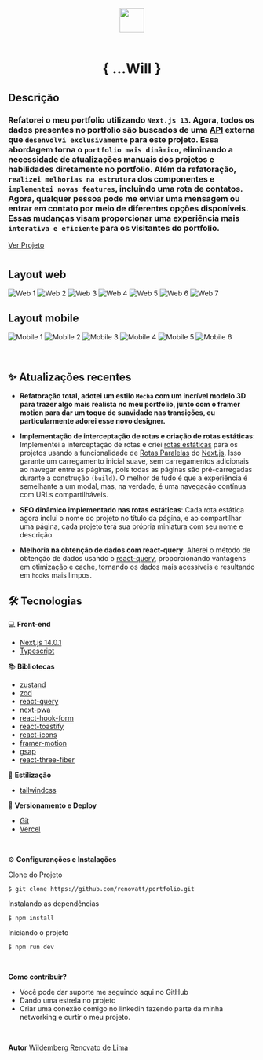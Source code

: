 <div align='center'>
<img src="./public/icon-512x512.png" width="50px"></h1>
<br/> <br/>
<h1>{ ...Will }</h1> 
</div>

## Descrição

### Refatorei o meu portfolio utilizando ``Next.js 13``. Agora, todos os dados presentes no portfolio são buscados de uma [API](https://github.com/renovatt/portfolio-api.git) externa que ``desenvolvi exclusivamente`` para este projeto. Essa abordagem torna o ``portfolio mais dinâmico``, eliminando a necessidade de atualizações manuais dos projetos e habilidades diretamente no portfolio. Além da refatoração, ``realizei melhorias na estrutura`` dos componentes e ``implementei novas features``, incluindo uma rota de contatos. Agora, qualquer pessoa pode me enviar uma mensagem ou entrar em contato por meio de diferentes opções disponíveis. Essas mudanças visam proporcionar uma experiência mais ``interativa e eficiente`` para os visitantes do portfolio.

[Ver Projeto](https://portfolio-renovatt.vercel.app/)

#

## Layout web
![Web 1](.github/web-1.png) 
![Web 2](.github/web-2.png)
![Web 3](.github/web-3.png)
![Web 4](.github/web-4.png)
![Web 5](.github/web-5.png)
![Web 6](.github/web-6.png)
![Web 7](.github/web-7.png)

## Layout mobile
![Mobile 1](.github/mobile-1.png)
![Mobile 2](.github/mobile-2.png)
![Mobile 3](.github/mobile-3.png)
![Mobile 4](.github/mobile-4.png)
![Mobile 5](.github/mobile-5.png)
![Mobile 6](.github/mobile-6.png)

<br>

## ✨ Atualizações recentes

- **Refatoração total, adotei um estilo ``Mecha`` com um incrível modelo 3D para trazer algo mais realista no meu portfolio, junto com o framer motion para dar um toque de suavidade nas transições, eu particularmente adorei esse novo designer.**

- **Implementação de interceptação de rotas e criação de rotas estáticas**: Implementei a interceptação de rotas e criei [rotas estáticas](https://nextjs.org/docs/app/building-your-application/routing/dynamic-routes) para os projetos usando a funcionalidade de [Rotas Paralelas](https://nextjs.org/docs/app/building-your-application/routing/parallel-routes) do [Next.js](https://nextjs.org). Isso garante um carregamento inicial suave, sem carregamentos adicionais ao navegar entre as páginas, pois todas as páginas são pré-carregadas durante a construção `(build)`. O melhor de tudo é que a experiência é semelhante a um modal, mas, na verdade, é uma navegação contínua com URLs compartilháveis.

- **SEO dinâmico implementado nas rotas estáticas**: Cada rota estática agora inclui o nome do projeto no título da página, e ao compartilhar uma página, cada projeto terá sua própria miniatura com seu nome e descrição.

<!-- - **Refatoração na rota [HardSkills & SoftSkills](https://portfolio-renovatt.vercel.app/views/skills_softskills)**: Os ícones foram refatorados para melhorar a manutenção e a estruturação do código. Os componentes envolvidos foram separados, e agora o [zustand](https://zustand-demo.pmnd.rs/) é usado para melhor gerenciamento de estado ao interagir com os ícones `(hover/toque)`. -->

<!-- - **Pattern Composition aplicado aos componentes Card e ProjectDetails**: Implementei o Pattern Composition nos componentes Card e ProjectDetails, resultando em componentes reutilizáveis sem a necessidade de extensas tipagens para funções, imagens, etc. Isso resulta em um código mais limpo, organizado e bem estruturado. -->

- **Melhoria na obtenção de dados com react-query**: Alterei o método de obtenção de dados usando o [react-query](https://tanstack.com/query/latest/docs/react/overview), proporcionando vantagens em otimização e cache, tornando os dados mais acessíveis e resultando em `hooks` mais limpos.

## 🛠️ Tecnologias

💻 **Front-end**
- [Next.js 14.0.1](https://nextjs.org)
- [Typescript](https://www.typescriptlang.org)

📚 **Bibliotecas**
- [zustand](https://zustand-demo.pmnd.rs/)
- [zod](https://zod.dev/)
- [react-query](https://tanstack.com/query/latest/docs/react/overview)
- [next-pwa](https://www.npmjs.com/package/next-pwa)
- [react-hook-form](https://react-hook-form.com/)
- [react-toastify](https://www.npmjs.com/package/react-toastify)
- [react-icons](https://react-icons.github.io/react-icons/)
- [framer-motion](https://www.framer.com/motion/)
- [gsap](https://gsap.com/)
- [react-three-fiber](https://docs.pmnd.rs/react-three-fiber/getting-started/introduction)

🎨 **Estilização**
- [tailwindcss](https://tailwindcss.com/docs/installation)

🔋 **Versionamento e Deploy**
- [Git](https://git-scm.com)
- [Vercel](https://vercel.com/)

<br>

⚙️ **Configuranções e Instalações**

Clone do Projeto

    $ git clone https://github.com/renovatt/portfolio.git

Instalando as dependências

    $ npm install

Iniciando o projeto

    $ npm run dev

<br>

**Como contribuir?**

- Você pode dar suporte me seguindo aqui no GitHub
- Dando uma estrela no projeto
- Criar uma conexão comigo no linkedin fazendo parte da minha networking e curtir o meu projeto.

<br>

**Autor**
[Wildemberg Renovato de Lima](https://www.linkedin.com/in/renovatt/)